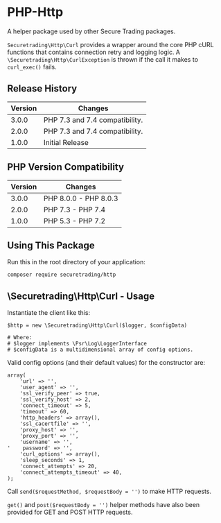 # PHP-Http

A helper package used by other Secure Trading packages.

`Securetrading\Http\Curl` provides a wrapper around the core PHP cURL functions that contains connection retry and logging logic.  A `\Securetrading\Http\CurlException` is thrown if the call it makes to `curl_exec()` fails.

## Release History

| Version  | Changes                        |
| -------- |---------------                 |
| 3.0.0    | PHP 7.3 and 7.4 compatibility. |
| 2.0.0    | PHP 7.3 and 7.4 compatibility. |
| 1.0.0    | Initial Release                |

## PHP Version Compatibility

| Version  | Changes                        |
| -------- |---------------                 |
| 3.0.0    | PHP 8.0.0 - PHP 8.0.3          |
| 2.0.0    | PHP 7.3 - PHP 7.4              |
| 1.0.0    | PHP 5.3 - PHP 7.2              |

## Using This Package

Run this in the root directory of your application:

    composer require securetrading/http

## \Securetrading\Http\Curl - Usage

Instantiate the client like this:

    $http = new \Securetrading\Http\Curl($logger, $configData)
    
    # Where:
    # $logger implements \Psr\Log\LoggerInterface
    # $configData is a multidimensional array of config options.
    
Valid config options (and their default values) for the constructor are:

    array(
        'url' => '',
        'user_agent' => '',
        'ssl_verify_peer' => true,
        'ssl_verify_host' => 2,
        'connect_timeout' => 5,
        'timeout' => 60,
        'http_headers' => array(),
        'ssl_cacertfile' => '',
        'proxy_host' => '',
        'proxy_port' => '',
        'username' => '',
    '    password' => '',
        'curl_options' => array(),
        'sleep_seconds' => 1,
        'connect_attempts' => 20,
        'connect_attempts_timeout' => 40,
    );

Call `send($requestMethod, $requestBody = '')` to make HTTP requests.

`get()` and `post($requestBody = '')` helper methods have also been provided for GET and POST HTTP requests.
